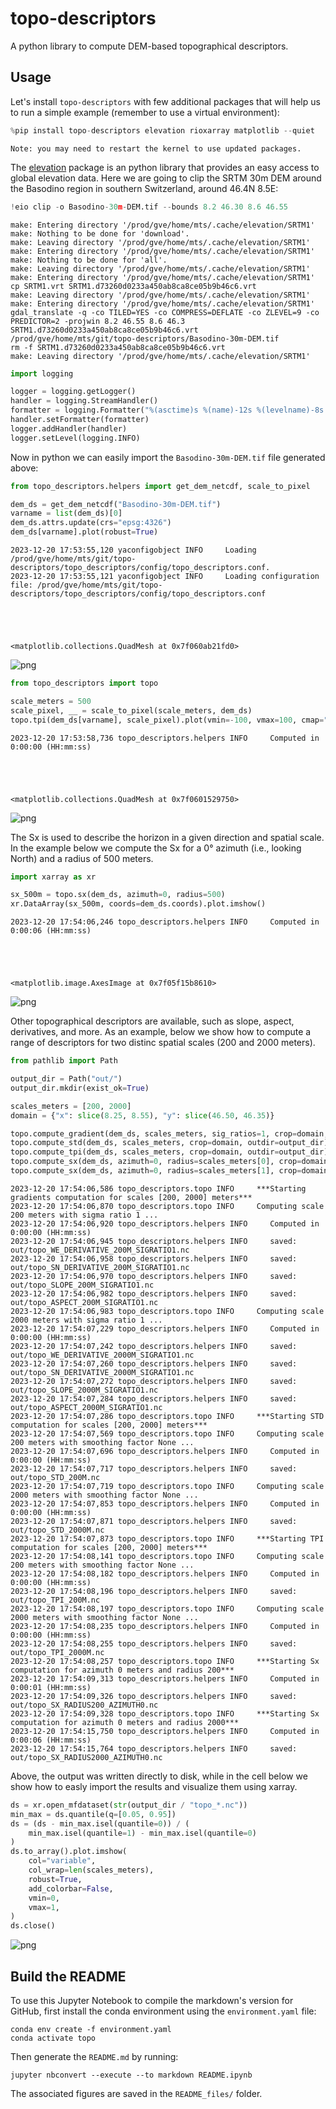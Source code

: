 # topo-descriptors

A python library to compute DEM-based topographical descriptors.

## Usage

Let's install `topo-descriptors` with few additional packages that will help us
to run a simple example (remember to use a virtual environment):


```python
%pip install topo-descriptors elevation rioxarray matplotlib --quiet
```

    Note: you may need to restart the kernel to use updated packages.


The [elevation](https://github.com/bopen/elevation) package is an python library that
provides an easy access to global elevation data. Here we are going to clip the SRTM 30m
DEM around the Basodino region in southern Switzerland, around 46.4N 8.5E:


```python
!eio clip -o Basodino-30m-DEM.tif --bounds 8.2 46.30 8.6 46.55
```

    make: Entering directory '/prod/gve/home/mts/.cache/elevation/SRTM1'
    make: Nothing to be done for 'download'.
    make: Leaving directory '/prod/gve/home/mts/.cache/elevation/SRTM1'
    make: Entering directory '/prod/gve/home/mts/.cache/elevation/SRTM1'
    make: Nothing to be done for 'all'.
    make: Leaving directory '/prod/gve/home/mts/.cache/elevation/SRTM1'
    make: Entering directory '/prod/gve/home/mts/.cache/elevation/SRTM1'
    cp SRTM1.vrt SRTM1.d73260d0233a450ab8ca8ce05b9b46c6.vrt
    make: Leaving directory '/prod/gve/home/mts/.cache/elevation/SRTM1'
    make: Entering directory '/prod/gve/home/mts/.cache/elevation/SRTM1'
    gdal_translate -q -co TILED=YES -co COMPRESS=DEFLATE -co ZLEVEL=9 -co PREDICTOR=2 -projwin 8.2 46.55 8.6 46.3 SRTM1.d73260d0233a450ab8ca8ce05b9b46c6.vrt /prod/gve/home/mts/git/topo-descriptors/Basodino-30m-DEM.tif
    rm -f SRTM1.d73260d0233a450ab8ca8ce05b9b46c6.vrt
    make: Leaving directory '/prod/gve/home/mts/.cache/elevation/SRTM1'



```python
import logging

logger = logging.getLogger()
handler = logging.StreamHandler()
formatter = logging.Formatter("%(asctime)s %(name)-12s %(levelname)-8s %(message)s")
handler.setFormatter(formatter)
logger.addHandler(handler)
logger.setLevel(logging.INFO)
```

Now in python we can easily import the
`Basodino-30m-DEM.tif` file generated above:


```python
from topo_descriptors.helpers import get_dem_netcdf, scale_to_pixel

dem_ds = get_dem_netcdf("Basodino-30m-DEM.tif")
varname = list(dem_ds)[0]
dem_ds.attrs.update(crs="epsg:4326")
dem_ds[varname].plot(robust=True)
```

    2023-12-20 17:53:55,120 yaconfigobject INFO     Loading /prod/gve/home/mts/git/topo-descriptors/topo_descriptors/config/topo_descriptors.conf.
    2023-12-20 17:53:55,121 yaconfigobject INFO     Loading configuration file: /prod/gve/home/mts/git/topo-descriptors/topo_descriptors/config/topo_descriptors.conf





    <matplotlib.collections.QuadMesh at 0x7f060ab21fd0>




    
![png](README_files/README_6_2.png)
    



```python
from topo_descriptors import topo

scale_meters = 500
scale_pixel, __ = scale_to_pixel(scale_meters, dem_ds)
topo.tpi(dem_ds[varname], scale_pixel).plot(vmin=-100, vmax=100, cmap="bwr")
```

    2023-12-20 17:53:58,736 topo_descriptors.helpers INFO     Computed in 0:00:00 (HH:mm:ss)





    <matplotlib.collections.QuadMesh at 0x7f0601529750>




    
![png](README_files/README_7_2.png)
    


The Sx is used to describe the horizon in a given direction and spatial scale.
In the example below we compute the Sx for a 0° azimuth (i.e., looking North)
and a radius of 500 meters.


```python
import xarray as xr

sx_500m = topo.sx(dem_ds, azimuth=0, radius=500)
xr.DataArray(sx_500m, coords=dem_ds.coords).plot.imshow()
```

    2023-12-20 17:54:06,246 topo_descriptors.helpers INFO     Computed in 0:00:06 (HH:mm:ss)





    <matplotlib.image.AxesImage at 0x7f05f15b8610>




    
![png](README_files/README_9_2.png)
    


Other topographical descriptors are available, such as slope, aspect, derivatives,
and more. As an example, below we show how to compute a range of descriptors for two
distinc spatial scales (200 and 2000 meters).


```python
from pathlib import Path

output_dir = Path("out/")
output_dir.mkdir(exist_ok=True)

scales_meters = [200, 2000]
domain = {"x": slice(8.25, 8.55), "y": slice(46.50, 46.35)}

topo.compute_gradient(dem_ds, scales_meters, sig_ratios=1, crop=domain, outdir=output_dir)
topo.compute_std(dem_ds, scales_meters, crop=domain, outdir=output_dir)
topo.compute_tpi(dem_ds, scales_meters, crop=domain, outdir=output_dir)
topo.compute_sx(dem_ds, azimuth=0, radius=scales_meters[0], crop=domain, outdir=output_dir)
topo.compute_sx(dem_ds, azimuth=0, radius=scales_meters[1], crop=domain, outdir=output_dir)
```

    2023-12-20 17:54:06,586 topo_descriptors.topo INFO     ***Starting gradients computation for scales [200, 2000] meters***
    2023-12-20 17:54:06,870 topo_descriptors.topo INFO     Computing scale 200 meters with sigma ratio 1 ...
    2023-12-20 17:54:06,920 topo_descriptors.helpers INFO     Computed in 0:00:00 (HH:mm:ss)
    2023-12-20 17:54:06,945 topo_descriptors.helpers INFO     saved: out/topo_WE_DERIVATIVE_200M_SIGRATIO1.nc
    2023-12-20 17:54:06,958 topo_descriptors.helpers INFO     saved: out/topo_SN_DERIVATIVE_200M_SIGRATIO1.nc
    2023-12-20 17:54:06,970 topo_descriptors.helpers INFO     saved: out/topo_SLOPE_200M_SIGRATIO1.nc
    2023-12-20 17:54:06,982 topo_descriptors.helpers INFO     saved: out/topo_ASPECT_200M_SIGRATIO1.nc
    2023-12-20 17:54:06,983 topo_descriptors.topo INFO     Computing scale 2000 meters with sigma ratio 1 ...
    2023-12-20 17:54:07,229 topo_descriptors.helpers INFO     Computed in 0:00:00 (HH:mm:ss)
    2023-12-20 17:54:07,242 topo_descriptors.helpers INFO     saved: out/topo_WE_DERIVATIVE_2000M_SIGRATIO1.nc
    2023-12-20 17:54:07,260 topo_descriptors.helpers INFO     saved: out/topo_SN_DERIVATIVE_2000M_SIGRATIO1.nc
    2023-12-20 17:54:07,272 topo_descriptors.helpers INFO     saved: out/topo_SLOPE_2000M_SIGRATIO1.nc
    2023-12-20 17:54:07,284 topo_descriptors.helpers INFO     saved: out/topo_ASPECT_2000M_SIGRATIO1.nc
    2023-12-20 17:54:07,286 topo_descriptors.topo INFO     ***Starting STD computation for scales [200, 2000] meters***
    2023-12-20 17:54:07,569 topo_descriptors.topo INFO     Computing scale 200 meters with smoothing factor None ...
    2023-12-20 17:54:07,696 topo_descriptors.helpers INFO     Computed in 0:00:00 (HH:mm:ss)
    2023-12-20 17:54:07,717 topo_descriptors.helpers INFO     saved: out/topo_STD_200M.nc
    2023-12-20 17:54:07,719 topo_descriptors.topo INFO     Computing scale 2000 meters with smoothing factor None ...
    2023-12-20 17:54:07,853 topo_descriptors.helpers INFO     Computed in 0:00:00 (HH:mm:ss)
    2023-12-20 17:54:07,871 topo_descriptors.helpers INFO     saved: out/topo_STD_2000M.nc
    2023-12-20 17:54:07,873 topo_descriptors.topo INFO     ***Starting TPI computation for scales [200, 2000] meters***
    2023-12-20 17:54:08,141 topo_descriptors.topo INFO     Computing scale 200 meters with smoothing factor None ...
    2023-12-20 17:54:08,182 topo_descriptors.helpers INFO     Computed in 0:00:00 (HH:mm:ss)
    2023-12-20 17:54:08,196 topo_descriptors.helpers INFO     saved: out/topo_TPI_200M.nc
    2023-12-20 17:54:08,197 topo_descriptors.topo INFO     Computing scale 2000 meters with smoothing factor None ...
    2023-12-20 17:54:08,235 topo_descriptors.helpers INFO     Computed in 0:00:00 (HH:mm:ss)
    2023-12-20 17:54:08,255 topo_descriptors.helpers INFO     saved: out/topo_TPI_2000M.nc
    2023-12-20 17:54:08,257 topo_descriptors.topo INFO     ***Starting Sx computation for azimuth 0 meters and radius 200***
    2023-12-20 17:54:09,313 topo_descriptors.helpers INFO     Computed in 0:00:01 (HH:mm:ss)
    2023-12-20 17:54:09,326 topo_descriptors.helpers INFO     saved: out/topo_SX_RADIUS200_AZIMUTH0.nc
    2023-12-20 17:54:09,328 topo_descriptors.topo INFO     ***Starting Sx computation for azimuth 0 meters and radius 2000***
    2023-12-20 17:54:15,750 topo_descriptors.helpers INFO     Computed in 0:00:06 (HH:mm:ss)
    2023-12-20 17:54:15,764 topo_descriptors.helpers INFO     saved: out/topo_SX_RADIUS2000_AZIMUTH0.nc


Above, the output was written directly to disk, while in the cell below we show how 
to easly import the results and visualize them using xarray.


```python
ds = xr.open_mfdataset(str(output_dir / "topo_*.nc"))
min_max = ds.quantile(q=[0.05, 0.95])
ds = (ds - min_max.isel(quantile=0)) / (
    min_max.isel(quantile=1) - min_max.isel(quantile=0)
)
ds.to_array().plot.imshow(
    col="variable",
    col_wrap=len(scales_meters),
    robust=True,
    add_colorbar=False,
    vmin=0,
    vmax=1,
)
ds.close()
```


    
![png](README_files/README_13_0.png)
    


## Build the README

To use this Jupyter Notebook to compile the markdown's version for GitHub, first install
the conda environment using the `environment.yaml` file:

```shell
conda env create -f environment.yaml
conda activate topo
```

Then generate the `README.md` by running:

```shell
jupyter nbconvert --execute --to markdown README.ipynb
```

The associated figures are saved in the `README_files/` folder.
